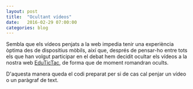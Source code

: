 ```yaml
---
layout: post
title:  "Ocultant vídeos"
date:   2016-02-29 07:00:00
categories: blog
---
```


Sembla que els vídeos penjats a la web impedia tenir una experiència òptima des de dispositius mòbils, així que, després de pensar-ho entre tots els que han volgut participar en el debat hem decidit ocultar els vídeos a la nostra web [EduTicTac], de forma que de moment romandran ocults.

D'aquesta manera queda el codi preparat per si de cas cal penjar un vídeo o un paràgraf de text.

[EduTicTac]:	http://edutictac.es/
